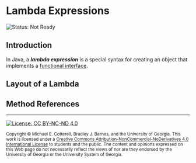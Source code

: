 # Lambda Expressions

![Status: Not Ready](https://img.shields.io/badge/Status-Not%20Ready-red.svg)

## Introduction

In Java, a __*lambda expression*__ is a special syntax for creating an object that implements
a [functional interface](https://docs.oracle.com/javase/specs/jls/se8/html/jls-9.html#jls-9.8). 

## Layout of a Lambda

## Method References

<hr/>

[![License: CC BY-NC-ND 4.0](https://img.shields.io/badge/License-CC%20BY--NC--ND%204.0-lightgrey.svg)](http://creativecommons.org/licenses/by-nc-nd/4.0/)

<small>
Copyright &copy; Michael E. Cotterell, Bradley J. Barnes, and the University of Georgia.
This work is licensed under a <a rel="license" href="http://creativecommons.org/licenses/by-nc-nd/4.0/">Creative Commons Attribution-NonCommercial-NoDerivatives 4.0 International License</a> to students and the public.
The content and opinions expressed on this Web page do not necessarily reflect the views of nor are they endorsed by the University of Georgia or the University System of Georgia.
</small>
